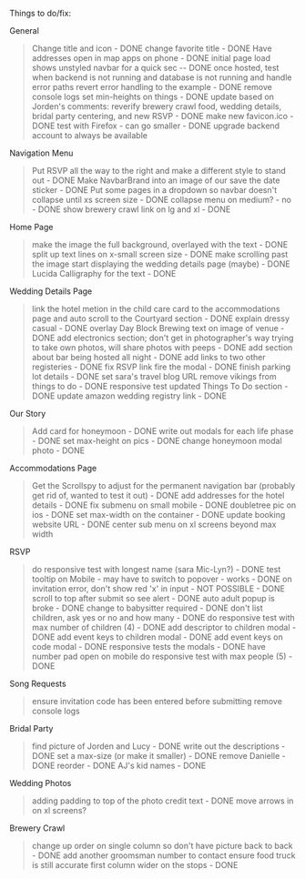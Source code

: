 Things to do/fix:

General
> Change title and icon - DONE
> change favorite title - DONE
> Have addresses open in map apps on phone - DONE
> initial page load shows unstyled navbar for a quick sec -- DONE
> once hosted, test when backend is not running and database is not running and handle error paths
> revert error handling to the example - DONE
> remove console logs
> set min-heights on things - DONE
> update based on Jorden's comments: reverify brewery crawl food, wedding details, bridal party centering, and new RSVP - DONE
> make new favicon.ico - DONE
> test with Firefox - can go smaller - DONE
> upgrade backend account to always be available

Navigation Menu
> Put RSVP all the way to the right and make a different style to stand out - DONE
> Make NavbarBrand into an image of our save the date sticker - DONE
> Put some pages in a dropdown so navbar doesn't collapse until xs screen size - DONE
> collapse menu on medium? - no - DONE
> show brewery crawl link on lg and xl - DONE

Home Page
> make the image the full background, overlayed with the text - DONE
> split up text lines on x-small screen size - DONE
> make scrolling past the image start displaying the wedding details page (maybe) - DONE
> Lucida Calligraphy for the text - DONE

Wedding Details Page
> link the hotel metion in the child care card to the accommodations page and auto scroll to the Courtyard section - DONE
> explain dressy casual - DONE
> overlay Day Block Brewing text on image of venue - DONE
> add electronics section; don't get in photographer's way trying to take own photos, will share photos with peeps - DONE
> add section about bar being hosted all night - DONE
> add links to two other registeries - DONE
> fix RSVP link fire the modal - DONE
> finish parking lot details - DONE
> set sara's travel blog URL
> remove vikings from things to do - DONE
> responsive test updated Things To Do section - DONE
> update amazon wedding registry link - DONE

Our Story
> Add card for honeymoon - DONE
> write out modals for each life phase - DONE
> set max-height on pics - DONE
> change honeymoon modal photo - DONE

Accommodations Page
> Get the Scrollspy to adjust for the permanent navigation bar (probably get rid of, wanted to test it out) - DONE
> add addresses for the hotel details - DONE
> fix submenu on small mobile - DONE
> doubletree pic on ios - DONE
> set max-width on the container - DONE
> update booking website URL - DONE
> center sub menu on xl screens beyond max width

RSVP
> do responsive test with longest name (sara Mic-Lyn?)  - DONE
> test tooltip on Mobile - may have to switch to popover - works - DONE
> on invitation error, don't show red 'x' in input - NOT POSSIBLE - DONE
> scroll to top after submit so see alert - DONE
> auto adult popup is broke - DONE
> change to babysitter required - DONE
> don't list children, ask yes or no and how many - DONE
> do responsive test with max number of children (4) - DONE
> add descriptor to children modal - DONE
> add event keys to children modal - DONE
> add event keys on code modal - DONE
> responsive tests the modals - DONE
> have number pad open on mobile
> do responsive test with max people (5) - DONE

Song Requests
> ensure invitation code has been entered before submitting
> remove console logs

Bridal Party
> find picture of Jorden and Lucy - DONE
> write out the descriptions - DONE
> set a max-size (or make it smaller) - DONE
> remove Danielle - DONE
> reorder - DONE
> AJ's kid names - DONE

Wedding Photos
> adding padding to top of the photo credit text - DONE
> move arrows in on xl screens?

Brewery Crawl
> change up order on single column so don't have picture back to back - DONE
> add another groomsman number to contact
> ensure food truck is still accurate
> first column wider on the stops - DONE
